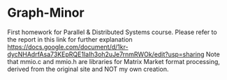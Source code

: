 # Graph-Minor
First homework for Parallel &amp; Distributed Systems course.
Please refer to the report in this link for further explanation https://docs.google.com/document/d/1kr-dycNHAdrfAsa73KEpRQE1IaIh3oh2uJe7rnmRWOk/edit?usp=sharing
Note that mmio.c and mmio.h are libraries for Matrix Market format processing, derived from the original site and NOT my own creation.
